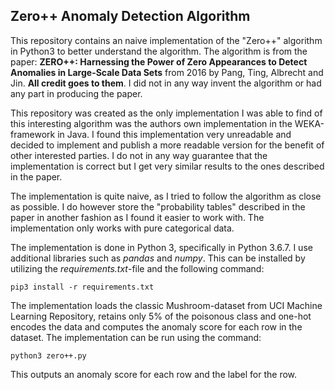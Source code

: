 ## Zero++ Anomaly Detection Algorithm
This repository contains an naive implementation of the "Zero++" algorithm in Python3 to better understand the algorithm. The algorithm is from the paper: **ZERO++: Harnessing the Power of Zero Appearances to Detect Anomalies in Large-Scale Data Sets** from 2016 by Pang, Ting, Albrecht and Jin. **All credit goes to them**. I did not in any way invent the algorithm or had any part in producing the paper.

This repository was created as the only implementation I was able to find of this interesting algorithm was the authors own implementation in the WEKA-framework in Java. I found this implementation very unreadable and decided to implement and publish a more readable version for the benefit of other interested parties. I do not in any way guarantee that the implementation is correct but I get very similar results to the ones described in the paper.  

The implementation is quite naive, as I tried to follow the algorithm as close as possible. I do however store the "probability tables" described in the paper in another fashion as I found it easier to work with. The implementation only works with pure categorical data.

The implementation is done in Python 3, specifically in Python 3.6.7. I use additional libraries such as *pandas* and *numpy*. This can be installed by utilizing the *requirements.txt*-file and the following command:
```
pip3 install -r requirements.txt
```
The implementation loads the classic Mushroom-dataset from UCI Machine Learning Repository, retains only 5% of the poisonous class and one-hot encodes the data and computes the anomaly score for each row in the dataset. The implementation can be run using the command:
```
python3 zero++.py
```
This outputs an anomaly score for each row and the label for the row.
